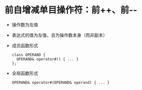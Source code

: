 # 前自增减单目操作符：前++、前--

* 操作数为左值
* 表达式的值为左值，且为操作数本身（而非副本）
* 成员函数形式

  ```
  class OPERAND {
  	OPERAND& operator#() { ... }
  };
  ```
* 全局函数形式
  ```
  OPERAND& operator#(OPERAND& operand) { ... }
  ```

  